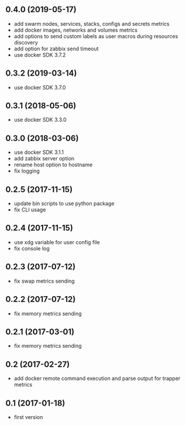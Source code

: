 ## 0.4.0 (2019-05-17)

- add swarm nodes, services, stacks, configs and secrets metrics
- add docker images, networks and volumes metrics
- add options to send custom labels as user macros during resources discovery  
- add option for zabbix send timeout
- use docker SDK 3.7.2

## 0.3.2 (2019-03-14)

- use docker SDK 3.7.0

## 0.3.1 (2018-05-06)

- use docker SDK 3.3.0

## 0.3.0 (2018-03-06)

- use docker SDK 3.1.1
- add zabbix server option
- rename host option to hostname
- fix logging

## 0.2.5 (2017-11-15)

- update bin scripts to use python package
- fix CLI usage

## 0.2.4 (2017-11-15)

- use xdg variable for user config file
- fix console log

## 0.2.3 (2017-07-12)

- fix swap metrics sending

## 0.2.2 (2017-07-12)

- fix memory metrics sending

## 0.2.1 (2017-03-01)

- fix memory metrics sending

## 0.2 (2017-02-27)

- add docker remote command execution and parse output for trapper metrics

## 0.1 (2017-01-18)

- first version

